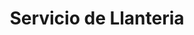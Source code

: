 ---
title: "Servicio de Llanteria"
url: /pucarani/servicio-de-llanteria/
shop: reparación de automóviles
---